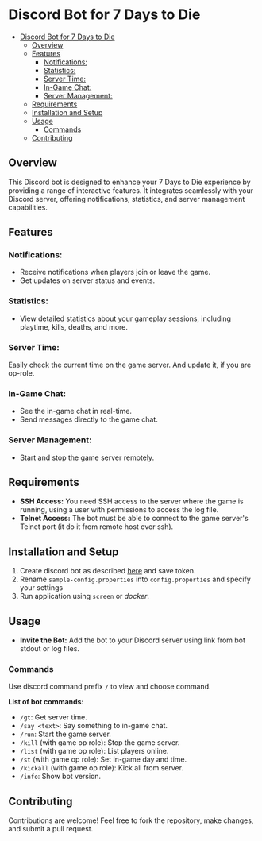 
# Discord Bot for 7 Days to Die
<!-- TOC -->
* [Discord Bot for 7 Days to Die](#discord-bot-for-7-days-to-die)
  * [Overview](#overview)
  * [Features](#features)
    * [Notifications:](#notifications)
    * [Statistics:](#statistics)
    * [Server Time:](#server-time)
    * [In-Game Chat:](#in-game-chat)
    * [Server Management:](#server-management)
  * [Requirements](#requirements)
  * [Installation and Setup](#installation-and-setup)
  * [Usage](#usage)
    * [Commands](#commands)
  * [Contributing](#contributing)
<!-- TOC -->
## Overview
This Discord bot is designed to enhance your 7 Days to Die experience by providing a range of interactive features. It integrates seamlessly with your Discord server, offering notifications, statistics, and server management capabilities.

## Features

### Notifications:
* Receive notifications when players join or leave the game.
* Get updates on server status and events.
### Statistics:
* View detailed statistics about your gameplay sessions, including playtime, kills, deaths, and more.
### Server Time:
Easily check the current time on the game server. And update it, if you are op-role.
### In-Game Chat:
* See the in-game chat in real-time.
* Send messages directly to the game chat.
### Server Management:
* Start and stop the game server remotely.

## Requirements
* **SSH Access:** You need SSH access to the server where the game is running, using a user with permissions to access the log file.
* **Telnet Access:** The bot must be able to connect to the game server's Telnet port (it do it from remote host over ssh).

## Installation and Setup
1. Create discord bot as described [here](https://javacord.org/wiki/getting-started/creating-a-bot-account.html#use-the-invite-link) and save token.
2. Rename  `sample-config.properties` into `config.properties` and specify your settings
3. Run application using `screen` or *docker*.


## Usage
* **Invite the Bot:** Add the bot to your Discord server using link from bot stdout or log files.
### Commands
Use discord command prefix `/` to view and choose command.

**List of bot commands:**
* `/gt`: Get server time.
* `/say <text>`: Say something to in-game chat.
* `/run`: Start the game server.
* `/kill` (with game op role): Stop the game server.
* `/list` (with game op role): List players online.
* `/st` (with game op role): Set in-game day and time.
* `/kickall` (with game op role): Kick all from server.
* `/info`: Show bot version.

## Contributing
Contributions are welcome! Feel free to fork the repository, make changes, and submit a pull request.
